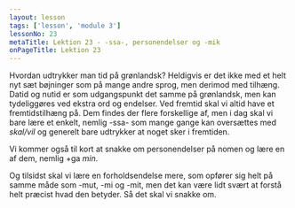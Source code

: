 ```yaml
---
layout: lesson
tags: ['lesson', 'module 3']
lessonNo: 23
metaTitle: Lektion 23 - -ssa-, personendelser og -mik
onPageTitle: Lektion 23
---
```

Hvordan udtrykker man tid på grønlandsk? Heldigvis er det ikke med et helt nyt sæt bøjninger som på mange andre sprog, men derimod med tilhæng. Datid og nutid er som udgangspunkt det samme på grønlandsk, men kan tydeliggøres ved ekstra ord og endelser. Ved fremtid skal vi altid have et fremtidstilhæng på. Dem findes der flere forskellige af, men i dag skal vi bare lære et enkelt, nemlig -ssa- som mange gange kan oversættes med *skal/vil* og generelt bare udtrykker at noget sker i fremtiden.

Vi kommer også til kort at snakke om personendelser på nomen og lære en af dem, nemlig +ga *min*.

Og tilsidst skal vi lære en forholdsendelse mere, som opfører sig helt på samme måde som -mut, -mi og -mit, men det kan være lidt svært at forstå helt præcist hvad den betyder. Så det skal vi snakke om.